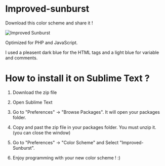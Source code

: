 Improved-sunburst
=================

Download this color scheme and share it !

![Improved Sunburst](http://i.imgur.com/NJqr9LT.png)

Optimized for PHP and JavaScript.

I used a pleasent dark blue for the HTML tags and a light blue for variable and comments.

How to install it on Sublime Text ?
===================

1) Download the zip file

2) Open Sublime Text

3) Go to "Preferences" -> "Browse Packages". It will open your packages folder.

4) Copy and past the zip file in your packages folder. You must unzip it. (you can close the window)

5) Go to "Preferences" -> "Color Scheme" and Select "Improved-Sunburst".

6) Enjoy programming with your new color scheme ! :)
